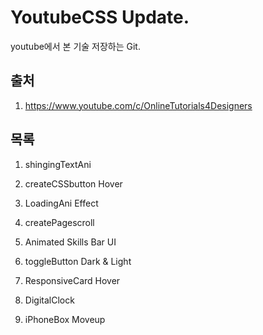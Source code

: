 # YoutubeCSS Update.

youtube에서 본 기술 저장하는 Git.

## 출처

1.  https://www.youtube.com/c/OnlineTutorials4Designers

## 목록

1. shingingTextAni

2. createCSSbutton Hover

3. LoadingAni Effect

4. createPagescroll

5. Animated Skills Bar UI

6. toggleButton Dark & Light

7. ResponsiveCard Hover

8. DigitalClock

9. iPhoneBox Moveup
